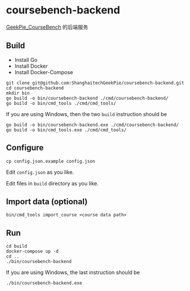 # coursebench-backend

[GeekPie_CourseBench](https://coursebench.geekpie.club/) 的后端服务

## Build

* Install Go
* Install Docker
* Install Docker-Compose

```shell
git clone git@github.com:ShanghaitechGeekPie/coursebench-backend.git
cd coursebench-backend
mkdir bin
go build -o bin/coursebench-backend ./cmd/coursebench-backend/
go build -o bin/cmd_tools ./cmd/cmd_tools/
```

If you are using Windows, then the two `build` instruction should be

```shell
go build -o bin/coursebench-backend.exe ./cmd/coursebench-backend/
go build -o bin/cmd_tools.exe ./cmd/cmd_tools/
```



## Configure

```shell
cp config.json.example config.json
```

Edit ``config.json`` as you like.

Edit files in `build` directory as you like.

## Import data (optional)

```shell
bin/cmd_tools import_course <course data path>
```

## Run

```shell
cd build
docker-compose up -d
cd ..
./bin/coursebench-backend
```

If you are using Windows, the last instruction should be

```shell
./bin/coursebench-backend.exe
```

